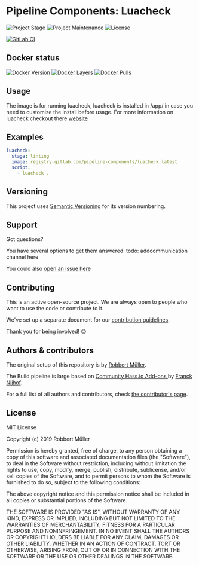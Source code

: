# Pipeline Components: Luacheck

![Project Stage][project-stage-shield]
![Project Maintenance][maintenance-shield]
[![License][license-shield]](LICENSE)

[![GitLab CI][gitlabci-shield]][gitlabci]

## Docker status

[![Docker Version][version-shield]][microbadger]
[![Docker Layers][layers-shield]][microbadger]
[![Docker Pulls][pulls-shield]][dockerhub]

## Usage

The image is for running luacheck, luacheck is installed in /app/ in case you need to customize the install before usage.
For more information on luacheck checkout there [website][luacheck]

## Examples

```yaml
luacheck:
  stage: linting
  image: registry.gitlab.com/pipeline-components/luacheck:latest
  script:
    - luacheck .
```

## Versioning

This project uses [Semantic Versioning][semver] for its version numbering.

## Support

Got questions?

You have several options to get them answered:
todo: addcommunication channel here

You could also [open an issue here][issue]

## Contributing

This is an active open-source project. We are always open to people who want to
use the code or contribute to it.

We've set up a separate document for our [contribution guidelines](CONTRIBUTING.md).

Thank you for being involved! :heart_eyes:

## Authors & contributors

The original setup of this repository is by [Robbert Müller][mjrider].

The Build pipeline is large based on [Community Hass.io Add-ons
][hassio-addons] by [Franck Nijhof][frenck].

For a full list of all authors and contributors,
check [the contributor's page][contributors].

## License

MIT License

Copyright (c) 2019 Robbert Müller

Permission is hereby granted, free of charge, to any person obtaining a copy
of this software and associated documentation files (the "Software"), to deal
in the Software without restriction, including without limitation the rights
to use, copy, modify, merge, publish, distribute, sublicense, and/or sell
copies of the Software, and to permit persons to whom the Software is
furnished to do so, subject to the following conditions:

The above copyright notice and this permission notice shall be included in all
copies or substantial portions of the Software.

THE SOFTWARE IS PROVIDED "AS IS", WITHOUT WARRANTY OF ANY KIND, EXPRESS OR
IMPLIED, INCLUDING BUT NOT LIMITED TO THE WARRANTIES OF MERCHANTABILITY,
FITNESS FOR A PARTICULAR PURPOSE AND NONINFRINGEMENT. IN NO EVENT SHALL THE
AUTHORS OR COPYRIGHT HOLDERS BE LIABLE FOR ANY CLAIM, DAMAGES OR OTHER
LIABILITY, WHETHER IN AN ACTION OF CONTRACT, TORT OR OTHERWISE, ARISING FROM,
OUT OF OR IN CONNECTION WITH THE SOFTWARE OR THE USE OR OTHER DEALINGS IN THE
SOFTWARE.

[commits]: https://gitlab.com/pipeline-components/luacheck/commits/master
[contributors]: https://gitlab.com/pipeline-components/luacheck/graphs/master
[dockerhub]: https://hub.docker.com/r/pipelinecomponents/luacheck
[license-shield]: https://img.shields.io/badge/License-MIT-green.svg
[mjrider]: https://gitlab.com/mjrider
[gitlabci-shield]: https://img.shields.io/gitlab/pipeline/pipeline-components/luacheck.svg
[gitlabci]: https://gitlab.com/pipeline-components/luacheck/commits/master
[issue]: https://gitlab.com/pipeline-components/luacheck/issues
[keepchangelog]: http://keepachangelog.com/en/1.0.0/
[layers-shield]: https://images.microbadger.com/badges/image/pipelinecomponents/luacheck.svg
[maintenance-shield]: https://img.shields.io/maintenance/yes/2022.svg
[microbadger]: https://microbadger.com/images/pipelinecomponents/luacheck
[project-stage-shield]: https://img.shields.io/badge/project%20stage-production%20ready-brightgreen.svg
[pulls-shield]: https://img.shields.io/docker/pulls/pipelinecomponents/luacheck.svg
[releases]: https://gitlab.com/pipeline-components/luacheck/tags
[repository]: https://gitlab.com/pipeline-components/luacheck
[semver]: http://semver.org/spec/v2.0.0.html
[version-shield]: https://images.microbadger.com/badges/version/pipelinecomponents/luacheck.svg

[frenck]: https://github.com/frenck
[hassio-addons]: https://github.com/hassio-addons
[luacheck]: https://luacheck.readthedocs.io/en/stable/
